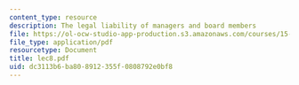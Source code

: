 ```yaml
---
content_type: resource
description: The legal liability of managers and board members
file: https://ol-ocw-studio-app-production.s3.amazonaws.com/courses/15-649-the-law-of-mergers-and-acquisitions-spring-2003/dc3113b6ba808912355f0808792e0bf8_lec8.pdf
file_type: application/pdf
resourcetype: Document
title: lec8.pdf
uid: dc3113b6-ba80-8912-355f-0808792e0bf8
---
```

